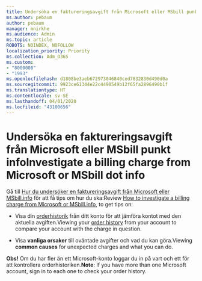 ```yaml
---
title: Undersöka en faktureringsavgift från Microsoft eller MSbill punkt info
ms.author: pebaum
author: pebaum
manager: mnirkhe
ms.audience: Admin
ms.topic: article
ROBOTS: NOINDEX, NOFOLLOW
localization_priority: Priority
ms.collection: Adm_O365
ms.custom:
- "8000008"
- "1993"
ms.openlocfilehash: d1808be3aeb672973046840ced7832830d490d0a
ms.sourcegitcommit: 9923ce61344e22c4490549b12f65fa2896490b1f
ms.translationtype: HT
ms.contentlocale: sv-SE
ms.lasthandoff: 04/01/2020
ms.locfileid: "43100656"
---
```

# <a name="investigate-a-billing-charge-from-microsoft-or-msbill-dot-info"></a><span data-ttu-id="3c261-102">Undersöka en faktureringsavgift från Microsoft eller MSbill punkt info</span><span class="sxs-lookup"><span data-stu-id="3c261-102">Investigate a billing charge from Microsoft or MSbill dot info</span></span>

<span data-ttu-id="3c261-103">Gå till [Hur du undersöker en faktureringsavgift från Microsoft eller MSbill.info](https://support.microsoft.com/help/10623/microsoft-account-investigate-billing-charge) för att få tips om hur du ska:</span><span class="sxs-lookup"><span data-stu-id="3c261-103">Review [How to investigate a billing charge from Microsoft or MSbill.info](https://support.microsoft.com/help/10623/microsoft-account-investigate-billing-charge), to get tips on:</span></span> 

- <span data-ttu-id="3c261-104">Visa din [orderhistorik](https://account.microsoft.com/billing/orders/) från ditt konto för att jämföra kontot med den aktuella avgiften.</span><span class="sxs-lookup"><span data-stu-id="3c261-104">Viewing your [order history](https://account.microsoft.com/billing/orders/) from your account to compare your account with the charge in question.</span></span>

- <span data-ttu-id="3c261-105">Visa **vanliga orsaker** till oväntade avgifter och vad du kan göra.</span><span class="sxs-lookup"><span data-stu-id="3c261-105">Viewing **common causes** for unexpected charges and what you can do.</span></span>

<span data-ttu-id="3c261-106">**Obs!** Om du har fler än ett Microsoft-konto loggar du in på vart och ett för att kontrollera orderhistoriken.</span><span class="sxs-lookup"><span data-stu-id="3c261-106">**Note**: If you have more than one Microsoft account, sign in to each one to check your order history.</span></span>
